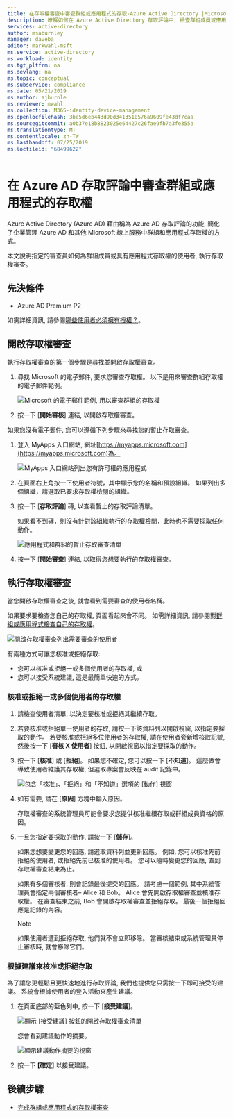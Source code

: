 ```yaml
---
title: 在存取權審查中審查群組或應用程式的存取-Azure Active Directory |Microsoft Docs
description: 瞭解如何在 Azure Active Directory 存取評論中, 檢查群組成員或應用程式存取的存取權。
services: active-directory
author: msaburnley
manager: daveba
editor: markwahl-msft
ms.service: active-directory
ms.workload: identity
ms.tgt_pltfrm: na
ms.devlang: na
ms.topic: conceptual
ms.subservice: compliance
ms.date: 05/21/2019
ms.author: ajburnle
ms.reviewer: mwahl
ms.collection: M365-identity-device-management
ms.openlocfilehash: 3be5d6eb443d90d3413510576a9609fe43df7caa
ms.sourcegitcommit: a0b37e18b8823025e64427c26fae9fb7a3fe355a
ms.translationtype: MT
ms.contentlocale: zh-TW
ms.lasthandoff: 07/25/2019
ms.locfileid: "68499622"
---
```

# <a name="review-access-to-groups-or-applications-in-azure-ad-access-reviews"></a>在 Azure AD 存取評論中審查群組或應用程式的存取權

Azure Active Directory (Azure AD) 藉由稱為 Azure AD 存取評論的功能, 簡化了企業管理 Azure AD 和其他 Microsoft 線上服務中群組和應用程式存取權的方式。

本文說明指定的審查員如何為群組成員或具有應用程式存取權的使用者, 執行存取權審查。

## <a name="prerequisites"></a>先決條件

- Azure AD Premium P2

如需詳細資訊, 請參閱[哪些使用者必須擁有授權？](access-reviews-overview.md#which-users-must-have-licenses)。

## <a name="open-the-access-review"></a>開啟存取權審查

執行存取權審查的第一個步驟是尋找並開啟存取權審查。

1. 尋找 Microsoft 的電子郵件, 要求您審查存取權。 以下是用來審查群組存取權的電子郵件範例。

    ![Microsoft 的電子郵件範例, 用以審查群組的存取權](./media/perform-access-review/access-review-email.png)

1. 按一下 [**開始審核**] 連結, 以開啟存取權審查。

如果您沒有電子郵件, 您可以遵循下列步驟來尋找您的暫止存取審查。

1. 登入 MyApps 入口網站, 網址[https://myapps.microsoft.com](https://myapps.microsoft.com)為。

    ![MyApps 入口網站列出您有許可權的應用程式](./media/perform-access-review/myapps-access-panel.png)

1. 在頁面右上角按一下使用者符號，其中顯示您的名稱和預設組織。 如果列出多個組織，請選取已要求存取權檢閱的組織。

1. 按一下 [**存取評論**] 磚, 以查看暫止的存取評論清單。

    如果看不到磚，則沒有針對該組織執行的存取權檢閱，此時也不需要採取任何動作。

    ![應用程式和群組的暫止存取審查清單](./media/perform-access-review/access-reviews-list.png)

1. 按一下 [**開始審查**] 連結, 以取得您想要執行的存取權審查。

## <a name="perform-the-access-review"></a>執行存取權審查

當您開啟存取權審查之後, 就會看到需要審查的使用者名稱。

如果要求要檢查您自己的存取權, 頁面看起來會不同。 如需詳細資訊, 請參閱對[群組或應用程式檢查自己的存取權](review-your-access.md)。

![開啟存取權審查列出需要審查的使用者](./media/perform-access-review/perform-access-review.png)

有兩種方式可讓您核准或拒絕存取:

- 您可以核准或拒絕一或多個使用者的存取權, 或
- 您可以接受系統建議, 這是最簡單快速的方式。

### <a name="approve-or-deny-access-for-one-or-more-users"></a>核准或拒絕一或多個使用者的存取權

1. 請檢查使用者清單, 以決定要核准或拒絕其繼續存取。

1. 若要核准或拒絕單一使用者的存取, 請按一下該資料列以開啟視窗, 以指定要採取的動作。 若要核准或拒絕多位使用者的存取權, 請在使用者旁新增核取記號, 然後按一下 [**審核 X 使用者**] 按鈕, 以開啟視窗以指定要採取的動作。

1. 按一下 [**核准**] 或 [**拒絕**]。 如果您不確定, 您可以按一下 [**不知道**]。 這麼做會導致使用者維護其存取權, 但選取專案會反映在 audit 記錄中。

    ![包含「核准」、「拒絕」和「不知道」選項的 [動作] 視窗](./media/perform-access-review/approve-deny.png)

1. 如有需要, 請在 [**原因**] 方塊中輸入原因。

    存取權審查的系統管理員可能會要求您提供核准繼續存取或群組成員資格的原因。

1. 一旦您指定要採取的動作, 請按一下 [**儲存**]。

    如果您想要變更您的回應, 請選取資料列並更新回應。 例如, 您可以核准先前拒絕的使用者, 或拒絕先前已核准的使用者。 您可以隨時變更您的回應, 直到存取權審查結束為止。

    如果有多個審核者, 則會記錄最後提交的回應。 請考慮一個範例, 其中系統管理員會指定兩個審核者– Alice 和 Bob。 Alice 會先開啟存取權審查並核准存取權。 在審查結束之前, Bob 會開啟存取權審查並拒絕存取。 最後一個拒絕回應是記錄的內容。

    > [!NOTE]
    > 如果使用者遭到拒絕存取, 他們就不會立即移除。 當審核結束或系統管理員停止審核時, 就會移除它們。

### <a name="approve-or-deny-access-based-on-recommendations"></a>根據建議來核准或拒絕存取

為了讓您更輕鬆且更快速地進行存取評論, 我們也提供您只需按一下即可接受的建議。 系統會根據使用者的登入活動來產生建議。

1. 在頁面底部的藍色列中, 按一下 [**接受建議**]。

    ![顯示 [接受建議] 按鈕的開啟存取權審查清單](./media/perform-access-review/accept-recommendations.png)

    您會看到建議動作的摘要。

    ![顯示建議動作摘要的視窗](./media/perform-access-review/accept-recommendations-summary.png)

1. 按一下 **[確定]** 以接受建議。

## <a name="next-steps"></a>後續步驟

- [完成群組或應用程式的存取權審查](complete-access-review.md)
